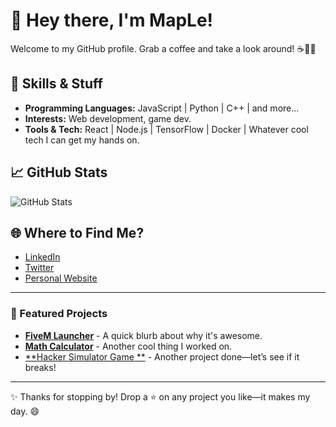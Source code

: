 # 👋 Hey there, I'm MapLe!
Welcome to my GitHub profile. Grab a coffee and take a look around! ☕👨‍💻

## 🔧 Skills & Stuff
- **Programming Languages:** JavaScript | Python | C++ | and more...
- **Interests:** Web development, game dev.
- **Tools & Tech:** React | Node.js | TensorFlow | Docker | Whatever cool tech I can get my hands on.

## 📈 GitHub Stats
![GitHub Stats](https://github.com/MapLefanss?tab=stars)

## 🌐 Where to Find Me?
- [LinkedIn](https://linkedin.com/in/maple)  
- [Twitter](https://twitter.com/your_username)  
- [Personal Website](https://maple.xyz)  

---

### 🌟 Featured Projects
- [**FiveM Launcher**](https://github.com/MapLefanss/Fivem-launcher) - A quick blurb about why it's awesome.
- [**Math Calculator**](https://github.com/MapLefanss/Math-Calculator) - Another cool thing I worked on.
- [**Hacker Simulator Game **](https://github.com/MapLefanss/Hacker-Simulator-Game) - Another project done—let’s see if it breaks!

---

✨ Thanks for stopping by! Drop a ⭐ on any project you like—it makes my day. 😄
